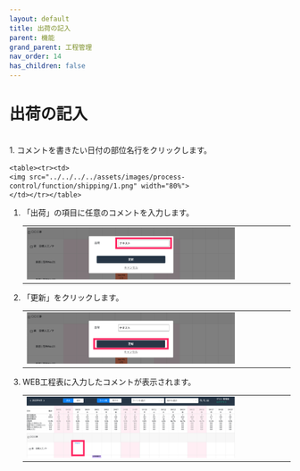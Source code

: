 ```yaml
---
layout: default
title: 出荷の記入
parent: 機能
grand_parent: 工程管理
nav_order: 14
has_children: false
---
```


# 出荷の記入

<br>
1. コメントを書きたい日付の部位名行をクリックします。

    <table><tr><td>
    <img src="../../../../assets/images/process-control/function/shipping/1.png" width="80%">
    </td></tr></table>

1. 「出荷」の項目に任意のコメントを入力します。

    <table><tr><td>
    <img src="../../../../assets/images/process-control/function/shipping/2.png" width="80%">
    </td></tr></table>

1. 「更新」をクリックします。

    <table><tr><td>
    <img src="../../../../assets/images/process-control/function/shipping/3.png" width="80%">
    </td></tr></table>

1. WEB工程表に入力したコメントが表示されます。

    <table><tr><td>
    <img src="../../../../assets/images/process-control/function/shipping/4.png" width="80%">
    </td></tr></table>